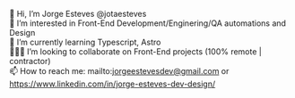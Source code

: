 👋 Hi, I’m Jorge Esteves @jotaesteves<br>👀 I’m interested in Front-End Development/Enginering/QA automations and Design<br>🌱 I’m currently learning Typescript, Astro<br>👨🏻‍💻 I’m looking to collaborate on Front-End projects (100% remote | contractor)<br>📫 How to reach me: mailto:jorgeestevesdev@gmail.com or https://www.linkedin.com/in/jorge-esteves-dev-design/ <br>
